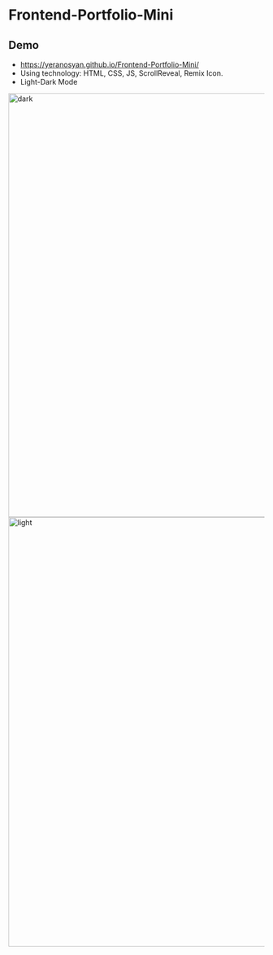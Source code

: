 # Frontend-Portfolio-Mini
## Demo
- https://yeranosyan.github.io/Frontend-Portfolio-Mini/
- Using technology: HTML, CSS, JS, ScrollReveal, Remix Icon.
- Light-Dark Mode
<img width="833" alt="dark" src="https://github.com/Yeranosyan/Frontend-Portfolio-Mini/assets/120154377/5ff693ef-0bcc-4825-821f-94bc97b7eeba">
<img width="844" alt="light" src="https://github.com/Yeranosyan/Frontend-Portfolio-Mini/assets/120154377/e3a1b5e0-651c-4ad4-9272-f9e5c8e2a059">
